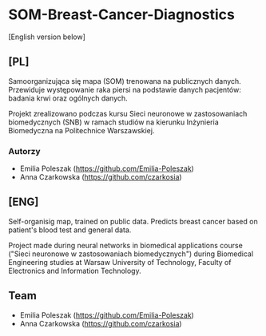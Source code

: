 # SOM-Breast-Cancer-Diagnostics

[English version below]

## [PL]

Samoorganizująca się mapa (SOM) trenowana na publicznych danych. Przewiduje występowanie raka piersi na podstawie
danych pacjentów: badania krwi oraz ogólnych danych.

Projekt zrealizowano podczas kursu Sieci neuronowe w zastosowaniach biomedycznych (SNB) w ramach studiów
na kierunku Inżynieria Biomedyczna na Politechnice Warszawskiej.

### Autorzy

- Emilia Poleszak (https://github.com/Emilia-Poleszak)
- Anna Czarkowska (https://github.com/czarkosia)

## [ENG]

Self-organisig map, trained on public data. Predicts breast cancer based on patient's blood test and general data.

Project made during neural networks in biomedical applications course ("Sieci neuronowe w zastosowaniach biomedycznych")
during Biomedical Engineering studies at Warsaw University of Technology, Faculty of Electronics and Information Technology.

## Team
- Emilia Poleszak (https://github.com/Emilia-Poleszak)
- Anna Czarkowska (https://github.com/czarkosia)
